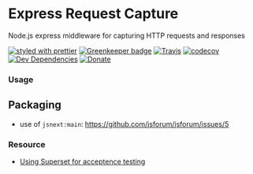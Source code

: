 # Express Request Capture

Node.js express middleware for capturing HTTP requests and responses

[![styled with prettier](https://img.shields.io/badge/styled_with-prettier-ff69b4.svg)](https://github.com/prettier/prettier)
[![Greenkeeper badge](https://badges.greenkeeper.io/nshimiye/express-request-capture.svg)](https://greenkeeper.io/)
[![Travis](https://img.shields.io/travis/nshimiye/express-request-capture.svg)](https://travis-ci.org/nshimiye/express-request-capture)
[![codecov](https://codecov.io/gh/nshimiye/express-request-capture/branch/master/graph/badge.svg)](https://codecov.io/gh/nshimiye/express-request-capture)
[![Dev Dependencies](https://david-dm.org/nshimiye/express-request-capture/dev-status.svg)](https://david-dm.org/nshimiye/express-request-capture?type=dev)
[![Donate](https://img.shields.io/badge/donate-paypal-blue.svg)](https://paypal.me/nshimiyetech)


### Usage

## Packaging
* use of `jsnext:main`:  https://github.com/jsforum/jsforum/issues/5

### Resource
* [Using Superset for acceptence testing](http://www.albertgao.xyz/2017/05/24/how-to-test-expressjs-with-jest-and-supertest/)
